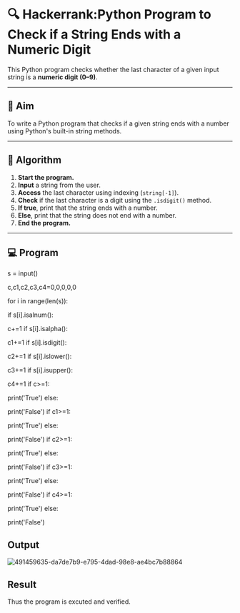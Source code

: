 # 🔍 Hackerrank:Python Program to Check if a String Ends with a Numeric Digit

This Python program checks whether the last character of a given input string is a **numeric digit (0–9)**.

---

## 🎯 Aim

To write a Python program that checks if a given string ends with a number using Python's built-in string methods.

---

## 🧠 Algorithm

1. **Start the program.**
2. **Input** a string from the user.
3. **Access** the last character using indexing (`string[-1]`).
4. **Check** if the last character is a digit using the `.isdigit()` method.
5. **If true**, print that the string ends with a number.
6. **Else**, print that the string does not end with a number.
7. **End the program.**

---

## 💻  Program
s = input()

c,c1,c2,c3,c4=0,0,0,0,0

for i in range(len(s)):

if s[i].isalnum():

c+=1
if s[i].isalpha():

c1+=1
if s[i].isdigit():

c2+=1
if s[i].islower():

c3+=1
if s[i].isupper():

c4+=1
if c>=1:

print('True') else:

print('False') if c1>=1:

print('True') else:

print('False') if c2>=1:

print('True') else:

print('False') if c3>=1:

print('True') else:

print('False') if c4>=1:

print('True') else:

print('False')



## Output
![491459635-da7de7b9-e795-4dad-98e8-ae4bc7b88864](https://github.com/user-attachments/assets/58dfe389-cf49-48e1-8355-79fb94619161)


## Result
Thus the program is excuted and verified.
